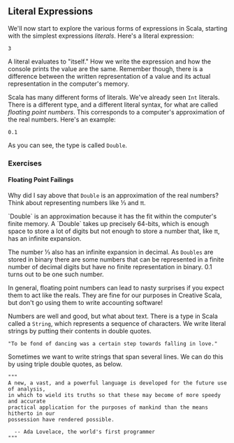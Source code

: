 ## Literal Expressions

We'll now start to explore the various forms of expressions in Scala, starting with the simplest expressions *literals*. Here's a literal expression:

```tut:book
3
```

A literal evaluates to "itself." How we write the expression and how the console prints the value are the same. Remember though, there is a difference between the written representation of a value and its actual representation in the computer's memory.

Scala has many different forms of literals. We've already seen `Int` literals. There is a different type, and a different literal syntax, for what are called *floating point numbers*. This corresponds to a computer's approximation of the real numbers. Here's an example:

```tut:book
0.1
```

As you can see, the type is called `Double`.

### Exercises

#### Floating Point Failings

Why did I say above that `Double` is an approximation of the real numbers? Think about representing numbers like ⅓ and π.

<div class="solution">
`Double` is an approximation because it has the fit within the computer's finite memory. A `Double` takes up precisely 64-bits, which is enough space to store a lot of digits but not enough to store a number that, like π, has an infinite expansion.

The number ⅓ also has an infinite expansion in decimal. As `Doubles` are stored in binary there are some numbers that can be represented in a finite number of decimal digits but have no finite representation in binary. 0.1 turns out to be one such number.

In general, floating point numbers can lead to nasty surprises if you expect them to act like the reals. They are fine for our purposes in Creative Scala, but don't go using them to write accounting software!
</div>

Numbers are well and good, but what about text. There is a type in Scala called a `String`, which represents a sequence of characters. We write literal strings by putting their contents in double quotes.

```tut:book
"To be fond of dancing was a certain step towards falling in love."
```

Sometimes we want to write strings that span several lines. We can do this by using triple double quotes, as below.


```tut:book
"""
A new, a vast, and a powerful language is developed for the future use of analysis,
in which to wield its truths so that these may become of more speedy and accurate
practical application for the purposes of mankind than the means hitherto in our
possession have rendered possible. 

  -- Ada Lovelace, the world's first programmer
"""
```
